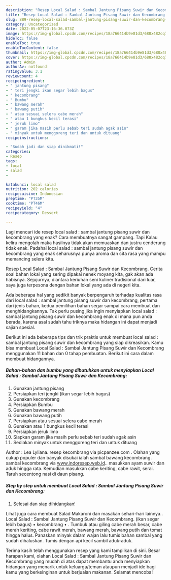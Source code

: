 ```yaml
---
description: "Resep Local Salad : Sambal Jantung Pisang Suwir dan Kecombrang yang Lezat , Enak"
title: "Resep Local Salad : Sambal Jantung Pisang Suwir dan Kecombrang yang Lezat , Enak"
slug: 889-resep-local-salad-sambal-jantung-pisang-suwir-dan-kecombrang-yang-lezat-enak
category: Uncategorized
date: 2022-05-07T23:16:36.073Z
image: https://img-global.cpcdn.com/recipes/18a766414b9e81d3/680x482cq70/local-salad-sambal-jantung-pisang-suwir-dan-kecombrang-foto-resep-utama.jpg
hideToc: false
enableToc: true
enableTocContent: false
thumbnail: https://img-global.cpcdn.com/recipes/18a766414b9e81d3/680x482cq70/local-salad-sambal-jantung-pisang-suwir-dan-kecombrang-foto-resep-utama.jpg
cover: https://img-global.cpcdn.com/recipes/18a766414b9e81d3/680x482cq70/local-salad-sambal-jantung-pisang-suwir-dan-kecombrang-foto-resep-utama.jpg
author: Admin
authorAv: notfound
ratingvalue: 3.1
reviewcount: 4
recipeingredient:
- " jantung pisang"
- " teri jengki ikan segar lebih bagus"
- " kecombrang"
- " Bumbu"
- " bawang merah"
- " bawang putih"
- " atau sesuai selera cabe merah"
- " atau 1 bungkus kecil terasi"
- " jeruk limo"
- " garam jika masih perlu sebab teri sudah agak asin"
- " minyak untuk menggoreng teri dan untuk dituang"
recipeinstructions:

- "Sudah jadi dan siap dinikmati!"
categories:
- Resep
tags:
- local
- salad
- 

katakunci: local salad  
nutrition: 202 calories
recipecuisine: Indonesian
preptime: "PT35M"
cooktime: "PT46M"
recipeyield: "4"
recipecategory: Dessert

---
```



Lagi mencari ide resep local salad : sambal jantung pisang suwir dan kecombrang yang enak? Cara membuatnya sangat gampang. Tapi Kalau keliru mengolah maka hasilnya tidak akan memuaskan dan justru cenderung tidak enak. Padahal local salad : sambal jantung pisang suwir dan kecombrang yang enak seharusnya punya aroma dan cita rasa yang mampu memancing selera kita.


Resep Local Salad : Sambal Jantung Pisang Suwir dan Kecombrang. Cerita soal bahan lokal yang sering dipakai nenek moyang kita, gak akan ada habisnya. Sejujurnya, diantara keriuhan seni kuliner tradisional dari luar, saya juga terpesona dengan bahan lokal yang ada di negeri kita.

Ada beberapa hal yang sedikit banyak berpengaruh terhadap kualitas rasa dari local salad : sambal jantung pisang suwir dan kecombrang, pertama dari jenis bahan, kedua pemilihan bahan segar sampai cara membuat dan menghidangkannya. Tak perlu pusing jika ingin menyiapkan local salad : sambal jantung pisang suwir dan kecombrang enak di mana pun anda berada, karena asal sudah tahu triknya maka hidangan ini dapat menjadi sajian spesial.


Berikut ini ada beberapa tips dan trik praktis untuk membuat local salad : sambal jantung pisang suwir dan kecombrang yang siap dikreasikan. Kamu bisa membuat Local Salad : Sambal Jantung Pisang Suwir dan Kecombrang menggunakan 11 bahan dan 0 tahap pembuatan. Berikut ini cara dalam membuat hidangannya.

<!--inarticleads1-->

##### Bahan-bahan dan bumbu yang dibutuhkan untuk menyiapkan Local Salad : Sambal Jantung Pisang Suwir dan Kecombrang:

1. Gunakan  jantung pisang
1. Persiapkan  teri jengki (ikan segar lebih bagus)
1. Gunakan  kecombrang
1. Persiapkan  Bumbu
1. Gunakan  bawang merah
1. Gunakan  bawang putih
1. Persiapkan  atau sesuai selera cabe merah
1. Gunakan  atau 1 bungkus kecil terasi
1. Persiapkan  jeruk limo
1. Siapkan  garam jika masih perlu sebab teri sudah agak asin
1. Sediakan  minyak untuk menggoreng teri dan untuk dituang


Author : Lea Lyliana. resep kecombrang via picpanzee.com . Olahan yang cukup populer dan banyak disukai ialah sambal bawang kecombrang. sambal kecombrang via www.indoresep.web.id.. masukkan ayam suwir dan aduk hingga rata. Kemudian masukkan cabe keriting, cabe rawit, serai. Taruh secentong nasi di daun pisang. 

<!--inarticleads2-->

##### Step by step untuk membuat Local Salad : Sambal Jantung Pisang Suwir dan Kecombrang:


1. Selesai dan siap dihidangkan!

Lihat juga cara membuat Salad Makaroni dan masakan sehari-hari lainnya.. Local Salad : Sambal Jantung Pisang Suwir dan Kecombrang. (ikan segar lebih bagus) • kecombrang • . Tumbuk atau giling cabe merah besar, cabe merah keriting, cabe rawit merah, bawang merah, bawang putih dan tomat hingga halus. Panaskan minyak dalam wajan lalu tumis bahan sambal yang sudah dihaluskan. Tumis dengan api kecil sambil aduk-aduk. 

Terima kasih telah menggunakan resep yang kami tampilkan di sini. Besar harapan kami, olahan Local Salad : Sambal Jantung Pisang Suwir dan Kecombrang yang mudah di atas dapat membantu anda menyiapkan hidangan yang menarik untuk keluarga/teman ataupun menjadi ide bagi kamu yang berkeinginan untuk berjualan makanan. Selamat mencoba!
